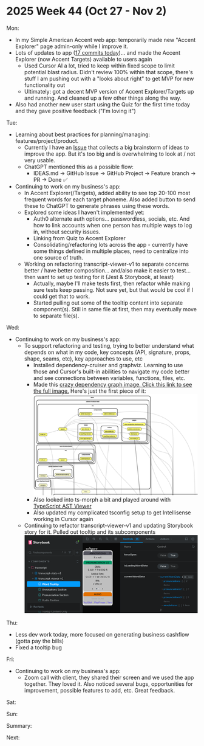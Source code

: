 # 2025 Week 44 (Oct 27 - Nov 2)

Mon:
- In my Simple American Accent web app: temporarily made new "Accent Explorer" page admin-only while I improve it.
- Lots of updates to app ([17 commits today](https://github.com/SimpleAmericanAccent/saa-app-web/commits/main/?since=2025-10-27&until=2025-10-27))... and made the Accent Explorer (now Accent Targets) available to users again
  - Used Cursor AI a lot, tried to keep within fixed scope to limit potential blast radius. Didn't review 100% within that scope, there's stuff I am pushing out with a "looks about right" to get MVP for new functionality out
  - Ultimately: got a decent MVP version of Accent Explorer/Targets up and running. And cleaned up a few other things along the way.
- Also had another new user start using the Quiz for the first time today and they gave positive feedback ("I'm loving it")

Tue:
- Learning about best practices for planning/managing: features/project/product. 
  - Currently I have an [Issue](https://github.com/SimpleAmericanAccent/saa-app-web/issues/117) that collects a big brainstorm of ideas to improve the app. But it's too big and is overwhelming to look at / not very usable. 
  - ChatGPT mentioned this as a possible flow:
    - IDEAS.md → GitHub Issue → GitHub Project → Feature branch → PR → Done ✅
- Continuing to work on my business's app:
  - In Accent Explorer(/Targets), added ability to see top 20-100 most frequent words for each target phoneme. Also added button to send these to ChatGPT to generate phrases using these words.
  - Explored some ideas I haven't implemented yet:
    - Auth0 alternate auth options... passwordless, socials, etc. And how to link accounts when one person has multiple ways to log in, without security issues.
    - Linking from Quiz to Accent Explorer
    - Consolidating/refactoring lots across the app - currently have some things defined in multiple places, need to centralize into one source of truth.
  - Working on refactoring transcript-viewer-v1 to separate concerns better / have better composition... and/also make it easier to test... then want to set up testing for it (Jest & Storybook, at least)
    - Actually, maybe I'll make tests first, then refactor while making sure tests keep passing. Not sure yet, but that would be cool if I could get that to work.
    - Started pulling out some of the tooltip content into separate component(s). Still in same file at first, then may eventually move to separate file(s).
  
Wed:
- Continuing to work on my business's app:
  - To support refactoring and testing, trying to better understand what depends on what in my code, key concepts (API, signature, props, shape, seams, etc), key approaches to use, etc
    - Installed dependency-cruiser and graphviz. Learning to use those and Cursor's built-in abilities to navigate my code better and see connections between variables, functions, files, etc.
    - Made this <a href="images/dependency-graph.svg">crazy dependency graph image. Click this link to see the full image.</a> Here's just the first piece of it:<br /><img src="images/dependency-graph-cropped.png">
    - Also looked into ts-morph a bit and played around with [TypeScript AST Viewer](https://ts-ast-viewer.com/)
    - Also updated my complicated tsconfig setup to get Intellisense working in Cursor again
  - Continuing to refactor transcript-viewer-v1 and updating Storybook story for it. Pulled out tooltip and its subcomponents <br /><img src="images/storybook-transcript-tooltip.png">

Thu:
  - Less dev work today, more focused on generating business cashflow (gotta pay the bills)
  - Fixed a tooltip bug

Fri:
  - Continuing to work on my business's app:
    - Zoom call with client, they shared their screen and we used the app together. They loved it. Also noticed several bugs, opportunities for improvement, possible features to add, etc. Great feedback.

Sat:

Sun:

Summary:

Next:
